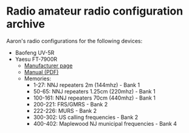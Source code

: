 # Radio amateur radio configuration archive

Aaron's radio configurations for the following devices:

- Baofeng UV-5R
- Yaesu FT-7900R
    - [Manufacturer page](https://www.yaesu.com/indexVS.cfm?cmd=DisplayProducts&ProdCatID=106&encProdID=ACC99ABCBC3E6900FF03ECF2B6382250)
    - [Manual (PDF)](http://sfdem.org/sites/default/files/FileCenter/Documents/2299-Yaesu%20FT-7900%20Operating%20Manual.pdf)
    - Memories:
        - 1-27: NNJ repeaters 2m (144mhz) - Bank 1
        - 50-65: NNJ repeaters 1.25cm (220mhz) - Bank 1
        - 100-161: NNJ repeaters 70cm (440mhz) - Bank 1
        - 200-221: FRS/GMRS - Bank 2
        - 222-226: MURS - Bank 2
        - 300-302: US calling frequencies - Bank 2
        - 400-402: Maplewood NJ municipal frequencies - Bank 4
